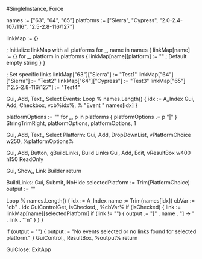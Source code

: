 #SingleInstance, Force

names := ["63", "64", "65"]
platforms := ["Sierra", "Cypress", "2.0-2.4-107/116", "2.5-2.8-116/127"]

linkMap := {}

; Initialize linkMap with all platforms
for _, name in names {
    linkMap[name] := {}
    for _, platform in platforms {
        linkMap[name][platform] := ""  ; Default empty string
    }
}

; Set specific links
linkMap["63"]["Sierra"] := "Test1"
linkMap["64"]["Sierra"] := "Test2"
linkMap["64"]["Cypress"] := "Test3"
linkMap["65"]["2.5-2.8-116/127"] := "Test4"

Gui, Add, Text,, Select Events:
Loop % names.Length() {
    idx := A_Index
    Gui, Add, Checkbox, vcb%idx%, % "Event " names[idx]
}

platformOptions := ""
for _, p in platforms {
    platformOptions .= p "|"
}
StringTrimRight, platformOptions, platformOptions, 1

Gui, Add, Text,, Select Platform:
Gui, Add, DropDownList, vPlatformChoice w250, %platformOptions%

Gui, Add, Button, gBuildLinks, Build Links
Gui, Add, Edit, vResultBox w400 h150 ReadOnly

Gui, Show,, Link Builder
return

BuildLinks:
Gui, Submit, NoHide
selectedPlatform := Trim(PlatformChoice)
output := ""

Loop % names.Length() {
    idx := A_Index
    name := Trim(names[idx])
    cbVar := "cb" . idx
    GuiControlGet, isChecked,, %cbVar%
    if (isChecked) {
        link := linkMap[name][selectedPlatform]
        if (link != "") {
            output .= "[" . name . "] -> " . link . "`n"
        }
    }
}

if (output = "") {
    output := "No events selected or no links found for selected platform."
}
GuiControl,, ResultBox, %output%
return

GuiClose:
ExitApp
